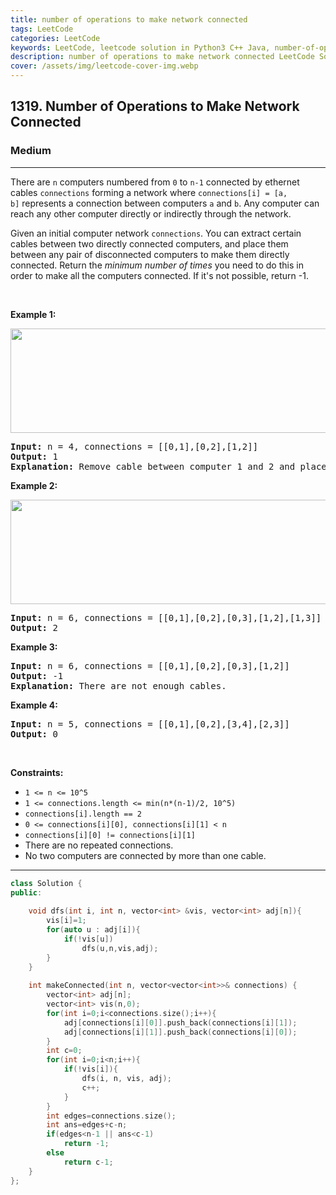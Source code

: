 ```yaml
---
title: number of operations to make network connected
tags: LeetCode
categories: LeetCode
keywords: LeetCode, leetcode solution in Python3 C++ Java, number-of-operations-to-make-network-connected solution
description: number of operations to make network connected LeetCode Solution Explained
cover: /assets/img/leetcode-cover-img.webp
---
```





<h2>1319. Number of Operations to Make Network Connected</h2><h3>Medium</h3><hr><div><p>There are&nbsp;<code>n</code>&nbsp;computers numbered from&nbsp;<code>0</code>&nbsp;to&nbsp;<code>n-1</code>&nbsp;connected by&nbsp;ethernet cables&nbsp;<code>connections</code>&nbsp;forming a network where&nbsp;<code>connections[i] = [a, b]</code>&nbsp;represents a connection between computers&nbsp;<code>a</code>&nbsp;and&nbsp;<code>b</code>. Any computer&nbsp;can reach any other computer directly or indirectly through the network.</p>

<p>Given an initial computer network <code>connections</code>. You can extract certain cables between two directly connected computers, and place them between any pair of disconnected computers to make them directly connected. Return the <em>minimum number of times</em> you need to do this in order to make all the computers connected. If it's not possible, return -1.&nbsp;</p>

<p>&nbsp;</p>
<p><strong>Example 1:</strong></p>

<p><strong><img alt="" src="https://assets.leetcode.com/uploads/2020/01/02/sample_1_1677.png" style="width: 570px; height: 167px;"></strong></p>

<pre><strong>Input:</strong> n = 4, connections = [[0,1],[0,2],[1,2]]
<strong>Output:</strong> 1
<strong>Explanation:</strong> Remove cable between computer 1 and 2 and place between computers 1 and 3.
</pre>

<p><strong>Example 2:</strong></p>

<p><strong><img alt="" src="https://assets.leetcode.com/uploads/2020/01/02/sample_2_1677.png" style="width: 660px; height: 167px;"></strong></p>

<pre><strong>Input:</strong> n = 6, connections = [[0,1],[0,2],[0,3],[1,2],[1,3]]
<strong>Output:</strong> 2
</pre>

<p><strong>Example 3:</strong></p>

<pre><strong>Input:</strong> n = 6, connections = [[0,1],[0,2],[0,3],[1,2]]
<strong>Output:</strong> -1
<strong>Explanation:</strong> There are not enough cables.
</pre>

<p><strong>Example 4:</strong></p>

<pre><strong>Input:</strong> n = 5, connections = [[0,1],[0,2],[3,4],[2,3]]
<strong>Output:</strong> 0
</pre>

<p>&nbsp;</p>
<p><strong>Constraints:</strong></p>

<ul>
	<li><code>1 &lt;= n &lt;= 10^5</code></li>
	<li><code>1 &lt;= connections.length &lt;= min(n*(n-1)/2, 10^5)</code></li>
	<li><code>connections[i].length == 2</code></li>
	<li><code>0 &lt;= connections[i][0], connections[i][1]&nbsp;&lt; n</code></li>
	<li><code>connections[i][0] != connections[i][1]</code></li>
	<li>There are no repeated connections.</li>
	<li>No two computers are connected by more than one cable.</li>
</ul>
</div>

---




```cpp
class Solution {
public:
    
    void dfs(int i, int n, vector<int> &vis, vector<int> adj[n]){
        vis[i]=1;
        for(auto u : adj[i]){
            if(!vis[u])
                dfs(u,n,vis,adj);
        }
    }
    
    int makeConnected(int n, vector<vector<int>>& connections) {
        vector<int> adj[n];
        vector<int> vis(n,0);
        for(int i=0;i<connections.size();i++){
            adj[connections[i][0]].push_back(connections[i][1]);
            adj[connections[i][1]].push_back(connections[i][0]);    
        }
        int c=0;
        for(int i=0;i<n;i++){
            if(!vis[i]){
                dfs(i, n, vis, adj);
                c++;
            }
        }
        int edges=connections.size();
        int ans=edges+c-n;
        if(edges<n-1 || ans<c-1)
            return -1;
        else 
            return c-1;
    }
};
```
